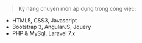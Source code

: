 > Kỹ năng chuyên môn áp dụng trong công việc:
 - HTML5, CSS3, Javascript
 - Bootstrap 3, AngularJS, Jquery
 - PHP & MySql, Laravel 7.x
